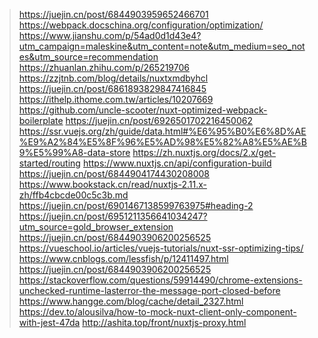 > https://juejin.cn/post/6844903959652466701
> https://webpack.docschina.org/configuration/optimization/
> https://www.jianshu.com/p/54ad0d1d43e4?utm_campaign=maleskine&utm_content=note&utm_medium=seo_notes&utm_source=recommendation
> https://zhuanlan.zhihu.com/p/265219706
> https://zzjtnb.com/blog/details/nuxtxmdbyhcl
> https://juejin.cn/post/6861893829847416845
> https://ithelp.ithome.com.tw/articles/10207669
> https://github.com/uncle-scooter/nuxt-optimized-webpack-boilerplate
> https://juejin.cn/post/6926501702216450062
> https://ssr.vuejs.org/zh/guide/data.html#%E6%95%B0%E6%8D%AE%E9%A2%84%E5%8F%96%E5%AD%98%E5%82%A8%E5%AE%B9%E5%99%A8-data-store
> https://zh.nuxtjs.org/docs/2.x/get-started/routing
> https://www.nuxtjs.cn/api/configuration-build
> https://juejin.cn/post/6844904174430208008
> https://www.bookstack.cn/read/nuxtjs-2.11.x-zh/ffb4cbcde00c5c3b.md
> https://juejin.cn/post/6901467138599763975#heading-2
> https://juejin.cn/post/6951211356641034247?utm_source=gold_browser_extension
> https://juejin.cn/post/6844903906200256525
> https://vueschool.io/articles/vuejs-tutorials/nuxt-ssr-optimizing-tips/
> https://www.cnblogs.com/lessfish/p/12411497.html
> https://juejin.cn/post/6844903906200256525
> https://stackoverflow.com/questions/59914490/chrome-extensions-unchecked-runtime-lasterror-the-message-port-closed-before
> https://www.hangge.com/blog/cache/detail_2327.html
> https://dev.to/alousilva/how-to-mock-nuxt-client-only-component-with-jest-47da
> http://ashita.top/front/nuxtjs-proxy.html




